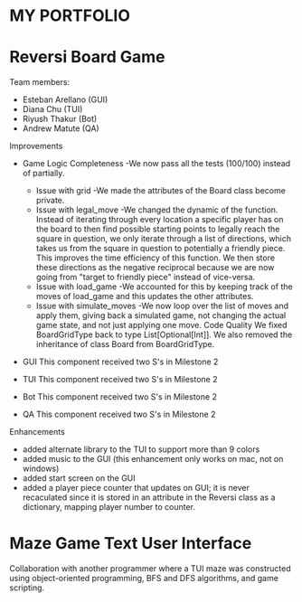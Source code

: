 # MY PORTFOLIO

# Reversi Board Game

Team members:
- Esteban Arellano (GUI)
- Diana Chu (TUI)
- Riyush Thakur (Bot)
- Andrew Matute (QA)

Improvements
- Game Logic
    Completeness
        -We now pass all the tests (100/100) instead of partially.
    - Issue with grid
        -We made the attributes of the Board class become private.
    - Issue with legal_move
        -We changed the dynamic of the function. Instead of iterating through
        every location a specific player has on the board to then find possible 
        starting points to legally reach the square in question, we only iterate
        through a list of directions, which takes us from the square in question
        to potentially a friendly piece. This improves the time efficiency
        of this function. We then store these directions as the negative
        reciprocal because we are now going from "target to friendly piece"
        instead of vice-versa.
    - Issue with load_game
        -We accounted for this by keeping track of the moves of load_game and
        this updates the other attributes.
    - Issue with simulate_moves
        -We now loop over the list of moves and apply them, giving back a
        simulated game, not changing the actual game state, and not just
        applying one move.
    Code Quality
        We fixed BoardGridType back to type List[Optional[Int]]. We also
        removed the inheritance of class Board from BoardGridType.

- GUI
This component received two S's in Milestone 2
- TUI
This component received two S's in Milestone 2
- Bot
This component received two S's in Milestone 2
- QA
This component received two S's in Milestone 2

Enhancements
- added alternate library to the TUI to support more than 9 colors
- added music to the GUI (this enhancement only works on mac, not on windows)
- added start screen on the GUI
- added a player piece counter that updates on GUI; it is never recaculated
since it is stored in an attribute in the Reversi class as a dictionary,
mapping player number to counter.

# Maze Game Text User Interface
Collaboration with another programmer where a TUI maze was constructed using object-oriented 
programming, BFS and DFS algorithms, and game scripting.


